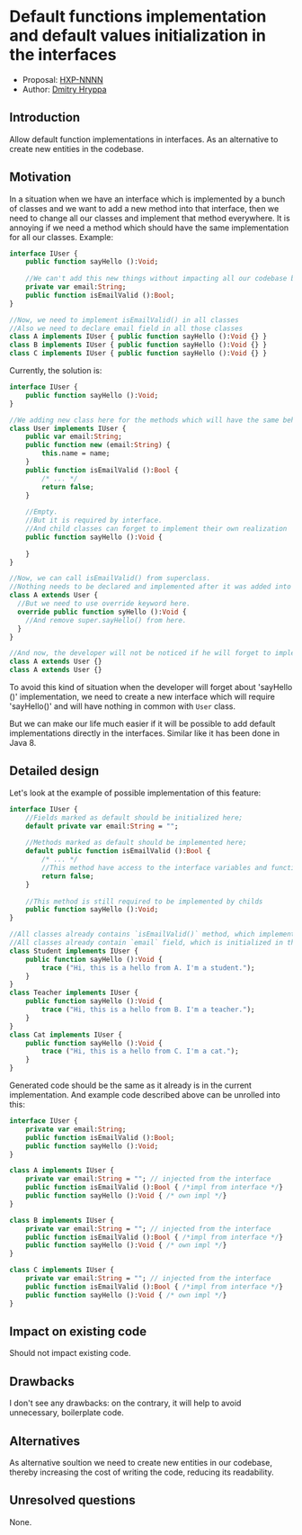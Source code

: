 # Default functions implementation and default values initialization in the interfaces

* Proposal: [HXP-NNNN](NNNN-filename.md)
* Author: [Dmitry Hryppa](https://github.com/dmitryhryppa)

## Introduction
Allow default function implementations in interfaces. As an alternative to create new entities in the codebase.

## Motivation

In a situation when we have an interface which is implemented by a bunch of classes and we want to add a new method into that interface, then we need to change all our classes and implement that method everywhere. It is annoying if we need a method which should have the same implementation for all our classes.
Example:

```haxe
interface IUser {
    public function sayHello ():Void;
    
    //We can't add this new things without impacting all our codebase bellow.
    private var email:String; 
    public function isEmailValid ():Bool;
}

//Now, we need to implement isEmailValid() in all classes
//Also we need to declare email field in all those classes 
class A implements IUser { public function sayHello ():Void {} }
class B implements IUser { public function sayHello ():Void {} }
class C implements IUser { public function sayHello ():Void {} }
```

Currently, the solution  is: 
```haxe
interface IUser {
    public function sayHello ():Void;
}

//We adding new class here for the methods which will have the same behavior for all child classes:
class User implements IUser {
    public var email:String;
    public function new (email:String) {
        this.name = name;
    }
    public function isEmailValid ():Bool {
        /* ... */
        return false;
    }
    
    //Empty. 
    //But it is required by interface.
    //And child classes can forget to implement their own realization
    public function sayHello ():Void {
      
    }
}

//Now, we can call isEmailValid() from superclass.
//Nothing needs to be declared and implemented after it was added into User class.
class A extends User { 
  //But we need to use override keyword here. 
  override public function syHello ():Void {
    //And remove super.sayHello() from here.
  } 
}

//And now, the developer will not be noticed if he will forget to implement required `sayHello()` method.
class A extends User {} 
class A extends User {}
```
To avoid this kind of situation when the developer will forget about 'sayHello ()' implementation, we need to create a new interface which will require 'sayHello()' and will have nothing in common with `User` class.

But we can make our life much easier if it will be possible to add default implementations directly in the interfaces. Similar like it has been done in Java 8.

## Detailed design
Let's look at the example of possible implementation of this feature:

```haxe
interface IUser {
    //Fields marked as default should be initialized here;
    default private var email:String = "";
    
    //Methods marked as default should be implemented here;
    default public function isEmailValid ():Bool {
        /* ... */ 
        //This method have access to the interface variables and functions.
        return false;
    }
    
    //This method is still required to be implemented by childs
    public function sayHello ():Void;
}

//All classes already contains `isEmailValid()` method, which implementation was injected from IUser interface.
//All classes already contain `email` field, which is initialized in the interface.
class Student implements IUser {
    public function sayHello ():Void {
        trace ("Hi, this is a hello from A. I'm a student.");
    }
} 
class Teacher implements IUser {
    public function sayHello ():Void {
        trace ("Hi, this is a hello from B. I'm a teacher.");
    }
}
class Cat implements IUser {
    public function sayHello ():Void {
        trace ("Hi, this is a hello from C. I'm a cat.");
    }
}
```

Generated code should be the same as it already is in the current implementation. 
And example code described above can be unrolled into this:

```haxe
interface IUser {
    private var email:String;
    public function isEmailValid ():Bool;
    public function sayHello ():Void;
}

class A implements IUser {
    private var email:String = ""; // injected from the interface
    public function isEmailValid ():Bool { /*impl from interface */}
    public function sayHello ():Void { /* own impl */}
} 

class B implements IUser {
    private var email:String = ""; // injected from the interface
    public function isEmailValid ():Bool { /*impl from interface */}
    public function sayHello ():Void { /* own impl */}
}

class C implements IUser {
    private var email:String = ""; // injected from the interface
    public function isEmailValid ():Bool { /*impl from interface */}
    public function sayHello ():Void { /* own impl */}
}
```


## Impact on existing code

Should not impact existing code.

## Drawbacks

I don't see any drawbacks: on the contrary, it will help to avoid unnecessary, boilerplate code.

## Alternatives

As alternative soultion we need to create new entities in our codebase, thereby increasing the cost of writing the code, reducing its readability.

## Unresolved questions
None.
